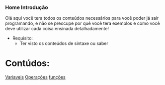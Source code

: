 ### Home Introdução

<p>Olá aqui você tera todos os conteúdos necessários para você poder já sair programando, e não se preocupe por quê você tera exemplos e como você deve utilizar cada coisa ensinada detalhadamente!</p>

- Requisito:
    - Ter visto os conteúdos de sintaxe ou saber

# Contúdos: <br>

[Variaveis](/Csharp/Iniciante/Basico/Conteudos/Variaveis.md)
[Operações](/Csharp/Iniciante/Basico/Conteudos/somas.md)
[funções](/Csharp/Iniciante/Basico/Conteudos/funcoes.md)